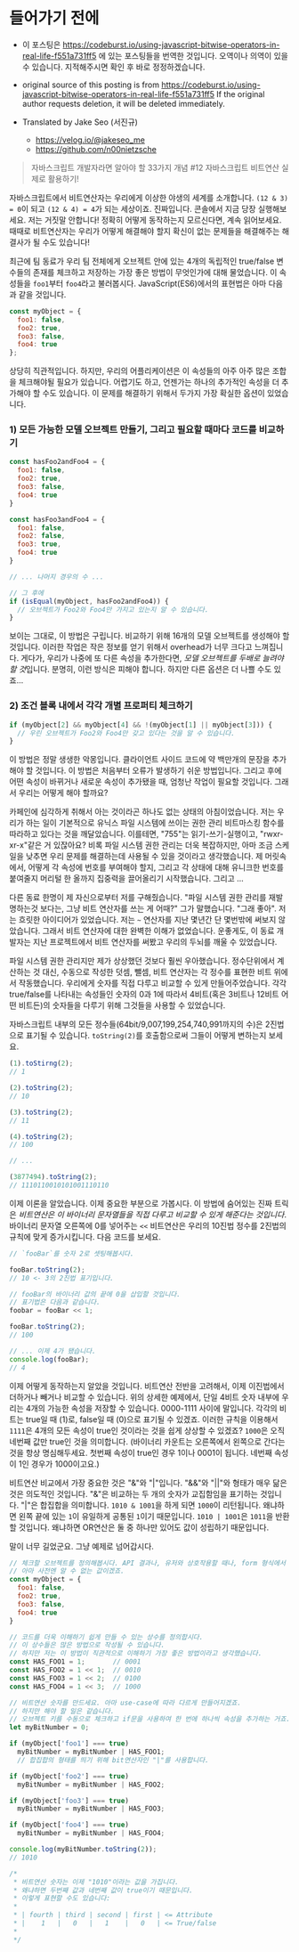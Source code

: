 # 들어가기 전에
- 이 포스팅은 https://codeburst.io/using-javascript-bitwise-operators-in-real-life-f551a731ff5 에 있는 포스팅들을 번역한 것입니다. 오역이나 의역이 있을 수 있습니다. 지적해주시면 확인 후 바로 정정하겠습니다.

- original source of this posting is from https://codeburst.io/using-javascript-bitwise-operators-in-real-life-f551a731ff5 If the original author requests deletion, it will be deleted immediately.

- Translated by Jake Seo (서진규)

	- https://velog.io/@jakeseo_me
	- https://github.com/n00nietzsche

> 자바스크립트 개발자라면 알아야 할 33가지 개념 #12 자바스크립트 비트연산 실제로 활용하기!

자바스크립트에서 비트연산자는 우리에게 이상한 야생의 세계를 소개합니다. `(12 & 3) = 0`이 되고 `(12 & 4) = 4`가 되는 세상이죠. 진짜입니다. 콘솔에서 지금 당장 실행해보세요. 저는 거짓말 안합니다! 정확히 어떻게 동작하는지 모르신다면, 계속 읽어보세요. 때때로 비트연산자는 우리가 어떻게 해결해야 할지 확신이 없는 문제들을 해결해주는 해결사가 될 수도 있습니다!

최근에 팀 동료가 우리 팀 전체에게 오브젝트 안에 있는 4개의 독립적인 true/false 변수들의 존재를 체크하고 저장하는 가장 좋은 방법이 무엇인가에 대해 물었습니다. 이 속성들을 `foo1`부터 `foo4`라고 불러봅시다. JavaScript(ES6)에서의 표현법은 아마 다음과 같을 것입니다.

```js
const myObject = {
  foo1: false,
  foo2: true,
  foo3: false,
  foo4: true
};
```

상당히 직관적입니다. 하지만, 우리의 어플리케이션은 이 속성들의 아주 아주 많은 조합을 체크해야될 필요가 있습니다. 어렵기도 하고, 언젠가는 하나의 추가적인 속성을 더 추가해야 할 수도 있습니다. 이 문제를 해결하기 위해서 두가지 가장 확실한 옵션이 있었습니다.

### 1) 모든 가능한 모델 오브젝트 만들기, 그리고 필요할 때마다 코드를 비교하기

```js
const hasFoo2andFoo4 = {
  foo1: false,
  foo2: true,
  foo3: false,
  foo4: true
}

const hasFoo3andFoo4 = {
  foo1: false,
  foo2: false,
  foo3: true,
  foo4: true
}

// ... 나머지 경우의 수 ...

// 그 후에
if (isEqual(myObject, hasFoo2andFoo4)) {
  // 오브젝트가 Foo2와 Foo4만 가지고 있는지 알 수 있습니다.
}
```

보이는 그대로, 이 방법은 구립니다. 비교하기 위해 16개의 모델 오브젝트를 생성해야 할 것입니다. 이러한 작업은 작은 정보를 얻기 위해서 overhead가 너무 크다고 느껴집니다. 게다가, 우리가 나중에 또 다른 속성을 추가한다면, *모델 오브젝트를 두배로 늘려야 할 것*입니다. 분명히, 이런 방식은 피해야 합니다. 하지만 다른 옵션은 더 나쁠 수도 있죠...

### 2) 조건 블록 내에서 각각 개별 프로퍼티 체크하기

```js
if (myObject[2] && myObject[4] && !(myObject[1] || myObject[3])) {
  // 우린 오브젝트가 Foo2와 Foo4만 갖고 있다는 것을 알 수 있습니다.
}
```

이 방법은 정말 생생한 악몽입니다. 클라이언트 사이드 코드에 약 백만개의 문장을 추가해야 할 것입니다. 이 방법은 처음부터 오류가 발생하기 쉬운 방법입니다. 그리고 후에 어떤 속성이 바뀌거나 새로운 속성이 추가됐을 때, 엄청난 작업이 필요할 것입니다. 그래서 우리는 어떻게 해야 할까요?

카페인에 심각하게 취해서 아는 것이라곤 하나도 없는 상태의 아침이었습니다. 저는 우리가 하는 일이 기본적으로 유닉스 파일 시스템에 쓰이는 권한 관리 비트마스킹 함수를 따라하고 있다는 것을 깨달았습니다. 이를테면, "755"는 읽기-쓰기-실행이고, "rwxr-xr-x"같은 거 있잖아요? 비록 파일 시스템 권한 관리는 더욱 복잡하지만, 아마 조금 스케일을 낮추면 우리 문제를 해결하는데 사용될 수 있을 것이라고 생각했습니다. 제 머릿속에서, 어떻게 각 속성에 번호를 부여해야 할지, 그리고 각 상태에 대해 유니크한 번호를 붙여줄지 머리털 한 올까지 집중력을 끌어올리기 시작했습니다. 그리고 ...

다른 동료 한명이 제 자신으로부터 저를 구해줬습니다. "파일 시스템 권한 관리를 재발명하는것 보다는, 그냥 비트 연산자를 쓰는 게 어때?" 그가 말했습니다. "그래 좋아". 저는 흐릿한 아이디어가 있었습니다. 저는 `~` 연산자를 지난 몇년간 단 몇번밖에 써보지 않았습니다. 그래서 비트 연산자에 대한 완벽한 이해가 없었습니다. 운좋게도, 이 동료 개발자는 지난 프로젝트에서 비트 연산자를 써봤고 우리의 두뇌를 깨울 수 있었습니다.

파일 시스템 권한 관리지만 제가 상상했던 것보다 훨씬 우아했습니다. 정수단위에서 계산하는 것 대신, 수동으로 작성한 덧셈, 뺄셈, 비트 연산자는 각 정수를 표현한 비트 위에서 작동했습니다. 우리에게 숫자를 직접 다루고 비교할 수 있게 만들어주었습니다. 각각 true/false를 나타내는 속성들인 숫자의 0과 1에 따라서 4비트(혹은 3비트나 12비트 어떤 비트든)의 숫자들을 다루기 위해 그것들을 사용할 수 있었습니다.

자바스크립트 내부의 모든 정수들(64bit/9,007,199,254,740,991까지의 수)은 2진법으로 표기될 수 있습니다. `toString(2)`를 호출함으로써 그들이 어떻게 변하는지 보세요.

```js
(1).toStirng(2);
// 1

(2).toString(2);
// 10

(3).toString(2);
// 11

(4).toString(2);
// 100

// ...

(3877494).toString(2);
// 1110110010101001110110
```

이제 이론을 알았습니다. 이제 중요한 부분으로 가봅시다. 이 방법에 숨어있는 진짜 트릭은 *비트연산은 이 바이너리 문자열들을 직접 다루고 비교할 수 있게 해준다는 것입니다*. 바이너리 문자열 오른쪽에 0를 넣어주는 `<<` 비트연산은 우리의 10진법 정수를 2진법의 규칙에 맞게 증가시킵니다. 다음 코드를 보세요.

```js
// `fooBar`를 숫자 2로 셋팅해봅시다.

fooBar.toString(2);
// 10 <- 3의 2진법 표기입니다.

// fooBar의 바이너리 값의 끝에 0을 삽입할 것입니다.
// 표기법은 다음과 같습니다.
foobar = fooBar << 1;

fooBar.toString(2);
// 100

// ... 이제 4가 됐습니다.
console.log(fooBar);
// 4
```

이제 어떻게 동작하는지 알았을 것입니다. 비트연산 전반을 고려해서, 이제 이진법에서 더하거나 빼거나 비교할 수 있습니다. 위의 상세한 예제에서, 단일 4비트 숫자 내부에 우리는 4개의 가능한 속성을 저장할 수 있습니다. 0000-1111 사이에 말입니다. 각각의 비트는 true일 때 (1)로, false일 때 (0)으로 표기될 수 있겠죠. 이러한 규칙을 이용해서 `1111`은 4개의 모든 속성이 true인 것이라는 것을 쉽게 상상할 수 있겠죠? `1000`은 오직 네번째 값만 true인 것을 의미합니다. (바이너리 카운트는 오른쪽에서 왼쪽으로 간다는 것을 항상 명심해두세요. 첫번째 속성이 true인 경우 1이나 0001이 됩니다. 네번째 속성이 1인 경우가 1000이고요.)

비트연산 비교에서 가장 중요한 것은 "&"와 "|"입니다. "&&"와 "||"와 형태가 매우 닮은 것은 의도적인 것입니다. "&"은 비교하는 두 개의 숫자가 교집함임을 표기하는 것입니다. "|"은 합집합을 의미합니다. `1010 & 1001`을 하게 되면 `1000`이 리턴됩니다. 왜냐하면 왼쪽 끝에 있는 `1`이 유일하게 공통된 `1`이기 때문입니다. `1010 | 1001`은 `1011`을 반환할 것입니다. 왜냐하면 OR연산은 둘 중 하나만 있어도 값이 성립하기 때문입니다.

말이 너무 길었군요. 그냥 예제로 넘어갑시다.

```js
// 체크할 오브젝트를 정의해봅시다. API 결과나, 유저와 상호작용할 때나, form 형식에서 불러질 수 있습니다. 
// 아마 사전엔 알 수 없는 값이겠죠.
const myObject = {
  foo1: false,
  foo2: true,
  foo3: false,
  foo4: true
}

// 코드를 더욱 이해하기 쉽게 만들 수 있는 상수를 정의합시다.
// 이 상수들은 많은 방법으로 작성될 수 있습니다.
// 하지만 저는 이 방법이 직관적으로 이해하기 가장 좋은 방법이라고 생각했습니다.
const HAS_FOO1 = 1;       // 0001
const HAS_FOO2 = 1 << 1;  // 0010
const HAS_FOO3 = 1 << 2;  // 0100
const HAS_FOO4 = 1 << 3;  // 1000

// 비트연산 숫자를 만드세요. 아마 use-case에 따라 다르게 만들어지겠죠.
// 하지만 해야 할 일은 같습니다. 
// 오브젝트 키를 수동으로 체크하고 if문을 사용하여 한 번에 하나씩 속성을 추가하는 거죠.
let myBitNumber = 0;

if (myObject['foo1'] === true)
  myBitNumber = myBitNumber | HAS_FOO1;
  // 합집합의 형태를 띄기 위해 bit연산자인 "|"를 사용합니다.

if (myObject['foo2'] === true)
  myBitNumber = myBitNumber | HAS_FOO2;

if (myObject['foo3'] === true)
  myBitNumber = myBitNumber | HAS_FOO3;

if (myObject['foo4'] === true)
  myBitNumber = myBitNumber | HAS_FOO4;

console.log(myBitNumber.toString(2));
// 1010

/*
 * 비트연산 숫자는 이제 "1010"이라는 값을 가집니다. 
 * 왜냐하면 두번째 값과 네번째 값이 true이기 때문입니다.
 * 이렇게 표현할 수도 있습니다:
 *
 * | fourth | third | second | first | <= Attribute
 * |    1   |   0   |   1    |   0   | <= True/false
 *
 */
```


